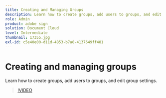 ```yaml
---
title: Creating and Managing Groups
description: Learn how to create groups, add users to groups, and edit group settings
role: Admin
product: adobe sign
solution: Document Cloud
level: Intermediate
thumbnail: 17355.jpg
exl-id: c5e40e00-d11d-4853-b7a8-4137649ff481
---
```

# Creating and managing groups

Learn how to create groups, add users to groups, and edit group settings.

>[!VIDEO](https://video.tv.adobe.com/v/17355?hidetitle=true)
